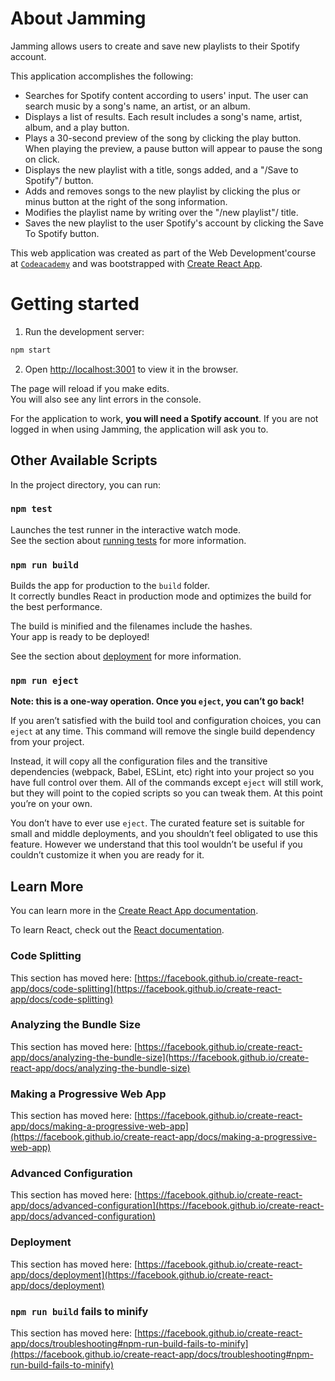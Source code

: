 # About Jamming

Jamming allows users to create and save new playlists to their Spotify account.

This application accomplishes the following:

* Searches for Spotify content according to users' input. The user can search music by a song's name, an artist, or an album.
* Displays a list of results. Each result includes a song's name, artist, album, and a play button.
* Plays a 30-second preview of the song by clicking the play button. When playing the preview, a pause button will appear to pause the song on click.
* Displays the new playlist with a title, songs added, and a "/Save to Spotify"/ button.
* Adds and removes songs to the new playlist by clicking the plus or minus button at the right of the song information.
* Modifies the playlist name by writing over the "/new playlist"/ title.
* Saves the new playlist to the user Spotify's account by clicking the Save To Spotify button.

This web application was created as part of the Web Development'course at [`Codeacademy`](https://www.codecademy.com) and was bootstrapped with [Create React App](https://github.com/facebook/create-react-app).

# Getting started

1. Run the development server:

```bash
npm start
```

2. Open [http://localhost:3001](http://localhost:3001) to view it in the browser.

The page will reload if you make edits.\
You will also see any lint errors in the console.

For the application to work, **you will need a Spotify account**. If you are not logged in when using Jamming, the application will ask you to. 

## Other Available Scripts

In the project directory, you can run:

### `npm test`

Launches the test runner in the interactive watch mode.\
See the section about [running tests](https://facebook.github.io/create-react-app/docs/running-tests) for more information.

### `npm run build`

Builds the app for production to the `build` folder.\
It correctly bundles React in production mode and optimizes the build for the best performance.

The build is minified and the filenames include the hashes.\
Your app is ready to be deployed!

See the section about [deployment](https://facebook.github.io/create-react-app/docs/deployment) for more information.

### `npm run eject`

**Note: this is a one-way operation. Once you `eject`, you can’t go back!**

If you aren’t satisfied with the build tool and configuration choices, you can `eject` at any time. This command will remove the single build dependency from your project.

Instead, it will copy all the configuration files and the transitive dependencies (webpack, Babel, ESLint, etc) right into your project so you have full control over them. All of the commands except `eject` will still work, but they will point to the copied scripts so you can tweak them. At this point you’re on your own.

You don’t have to ever use `eject`. The curated feature set is suitable for small and middle deployments, and you shouldn’t feel obligated to use this feature. However we understand that this tool wouldn’t be useful if you couldn’t customize it when you are ready for it.

## Learn More

You can learn more in the [Create React App documentation](https://facebook.github.io/create-react-app/docs/getting-started).

To learn React, check out the [React documentation](https://reactjs.org/).

### Code Splitting

This section has moved here: [https://facebook.github.io/create-react-app/docs/code-splitting](https://facebook.github.io/create-react-app/docs/code-splitting)

### Analyzing the Bundle Size

This section has moved here: [https://facebook.github.io/create-react-app/docs/analyzing-the-bundle-size](https://facebook.github.io/create-react-app/docs/analyzing-the-bundle-size)

### Making a Progressive Web App

This section has moved here: [https://facebook.github.io/create-react-app/docs/making-a-progressive-web-app](https://facebook.github.io/create-react-app/docs/making-a-progressive-web-app)

### Advanced Configuration

This section has moved here: [https://facebook.github.io/create-react-app/docs/advanced-configuration](https://facebook.github.io/create-react-app/docs/advanced-configuration)

### Deployment

This section has moved here: [https://facebook.github.io/create-react-app/docs/deployment](https://facebook.github.io/create-react-app/docs/deployment)

### `npm run build` fails to minify

This section has moved here: [https://facebook.github.io/create-react-app/docs/troubleshooting#npm-run-build-fails-to-minify](https://facebook.github.io/create-react-app/docs/troubleshooting#npm-run-build-fails-to-minify)
